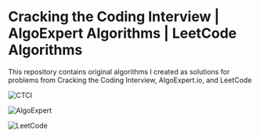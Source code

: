# Cracking the Coding Interview | AlgoExpert Algorithms | LeetCode Algorithms
This repository contains original algorithms I created as solutions for problems from Cracking the Coding Interview, AlgoExpert.io, and LeetCode

![CTCI](https://github.com/noahjpark/Algorithms/blob/master/images/ctci.png?raw=true)

![AlgoExpert](https://github.com/noahjpark/Algorithms/blob/master/images/social-logo.png?raw=true)

![LeetCode](https://github.com/noahjpark/Algorithms/blob/master/images/LeetCode.png?raw=true)
